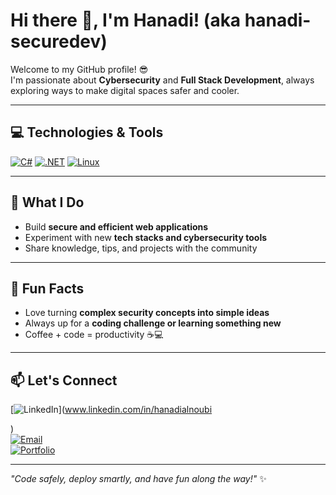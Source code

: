 # Hi there 👋, I'm Hanadi! (aka hanadi-securedev)

Welcome to my GitHub profile! 😎  
I'm passionate about **Cybersecurity** and **Full Stack Development**, always exploring ways to make digital spaces safer and cooler.  

---

## 💻 Technologies & Tools

[![C#](https://img.shields.io/badge/C%23-239120?style=for-the-badge&logo=c-sharp&logoColor=white)](https://learn.microsoft.com/en-us/dotnet/csharp/) 
[![.NET](https://img.shields.io/badge/.NET-512BD4?style=for-the-badge&logo=.net&logoColor=white)](https://dotnet.microsoft.com/) 
[![Linux](https://img.shields.io/badge/Linux-FCC624?style=for-the-badge&logo=linux&logoColor=black)](https://www.linux.org/)

---

## 🚀 What I Do
- Build **secure and efficient web applications**  
- Experiment with new **tech stacks and cybersecurity tools**  
- Share knowledge, tips, and projects with the community  

---

## 🌟 Fun Facts
- Love turning **complex security concepts into simple ideas**  
- Always up for a **coding challenge or learning something new**  
- Coffee + code = productivity ☕💻  

---

## 📫 Let's Connect
[![LinkedIn](https://img.shields.io/badge/LinkedIn-0077B5?style=for-the-badge&logo=linkedin&logoColor=white)](www.linkedin.com/in/hanadialnoubi

)  
[![Email](https://img.shields.io/badge/Email-D14836?style=for-the-badge&logo=gmail&logoColor=white)](mailto:byhanadi4@gmail.com)  
[![Portfolio](https://img.shields.io/badge/Portfolio-101010?style=for-the-badge&logo=ko-fi&logoColor=white)]((https://github.com/hanadi-securedev)L)  

---

*"Code safely, deploy smartly, and have fun along the way!"* ✨


